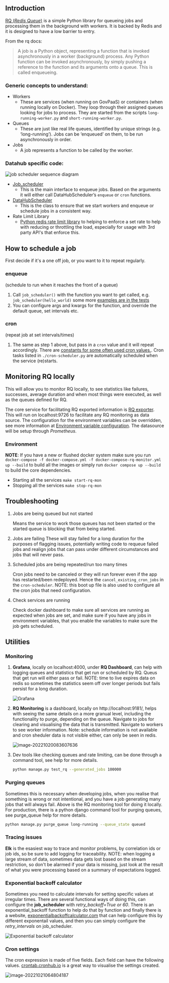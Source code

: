 ## Introduction

[RQ (_Redis Queue_)](https://python-rq.org/) is a simple Python library for queueing jobs and processing them in the background with workers. It is backed by Redis and it is designed to have a low barrier to entry.

From the rq docs:

> A job is a Python object, representing a function that is invoked asynchronously in a worker (background) process. Any Python function can be invoked asynchronously, by simply pushing a reference to the function and its arguments onto a queue. This is called enqueueing.

### Generic concepts to understand:

- Workers
  - These are services (when running on GovPaaS) or containers (when running locally on Docker). They loop through their assigned queues looking for jobs to process. They are started from the scripts `long-running-worker.py` and `short-running-worker.py`.
- Queues
  - These are just like real life queues, identified by unique strings (e.g. ‘long-running’). Jobs can be ‘enqueued’ on them, to be run asynchronously in order.
- Jobs
  - A job represents a function to be called by the worker.

### Datahub specific code:

![job scheduler sequence diagram](jobSchedulerSequence.png)

- [Job_scheduler](https://github.com/uktrade/data-hub-api/blob/main/datahub/core/queues/job_scheduler.py)
  - This is the main interface to enqueue jobs. Based on the arguments it will either call DataHubScheduler’s `enqueue` or `cron` functions.
- [DataHubScheduler](https://github.com/uktrade/data-hub-api/blob/main/datahub/core/queues/scheduler.py)
  - This is the class to ensure that we start workers and enqueue or schedule jobs in a consistent way.
- Rate Limit Library
  - [Python redis rate limit library](https://github.com/EvoluxBR/python-redis-rate-limit) to helping to enforce a set rate to help with reducing or throttling the load, especially for usage with 3rd party API's that enforce this.

## How to schedule a job

First decide if it's a one off job, or you want to it to repeat regularly.

### enqueue

(schedule to run when it reaches the front of a queue)

1. Call `job_scheduler()` with the function you want to get called, e.g. `job_scheduler(hello_world)` some more [examples are in the tests](https://github.com/uktrade/data-hub-api/blob/main/datahub/core/test/queues/test_job_scheduler.py)
1. You can configure args and kwargs for the function, and override the default queue, set intervals etc.

### cron

(repeat job at set intervals/times)

1. The same as step 1 above, but pass in a `cron` value and it will repeat accordingly. There are [constants for some often used cron values.](https://github.com/uktrade/data-hub-api/blob/main/datahub/core/queues/cron_constants.py). Cron tasks listed in `./cron-scheduler.py` are automatically scheduled when the service (re)starts. 

## Monitoring RQ locally

This will allow you to monitor RQ locally, to see statistics like failures, successes, average duration and when most things were executed, as well as the queues defined for RQ.

The core service for facilitating RQ exported information is [RQ exporter](https://github.com/mdawar/rq-exporter). This will run on localhost:9726 to facilitate any RQ monitoring as data source. The configuration for the environment variables can be overridden, see more information at [Environment variable configuration](https://github.com/mdawar/rq-exporter#configuration). The datasource will be setup through _Prometheus_.

### Environment

**NOTE**: If you have a new or flushed docker system make sure you run `docker-compose -f docker-compose.yml -f docker-compose-rq-monitor.yml up --build` to build all the images or simply run `docker compose up --build` to build the core dependencies.

- Starting all the services `make start-rq-mon`
- Stopping all the services `make stop-rq-mon`

## Troubleshooting

1. Jobs are being queued but not started

   Means the service to work those queues has not been started or the started queue is blocking that from being started.

1. Jobs are failing
   These will stay failed for a long duration for the purposes of flagging issues, potentially writing code to requeue failed jobs and realign jobs that can pass under different circumstances and jobs that will never pass.

1. Scheduled jobs are being repeated/run too many times

   Cron jobs need to be canceled or they will run forever even if the app has restarted/been redeployed. Hence the `cancel_existing_cron_jobs` in the `cron-scheduler`. NOTE: this boot up file is also used to configure all the cron jobs that need configuration.

1. Check services are running

   Check docker dashboard to make sure all services are running as expected when jobs are set, and make sure if you have any jobs in environment variables, that you enable the variables to make sure the job gets scheduled.

## Utilities

### Monitoring

1. **Grafana**, locally on localhost:4000, under **RQ Dashboard**, can help with logging queues and statistics that get run or scheduled by RQ. Queus that get run will either pass or fail. NOTE: time to live expires data on redis so sometimes the statistics seem off over longer periods but fails persist for a long duration.

   ![Grafana](./grafana.png)

1. **RQ Monitoring** is a dashboard, locally on http://localhost:9181/, helps with seeing the same details on a more granual level, including the functionality to purge, depending on the queue. Navigate to jobs for clearing and visualising the data that is transmitted. Navigate to workers to see worker information. Note: schedule information is not available and cron sheduler data is not visible either, can only be seen in redis.

   ![image-20221020083607636](./rq-monitor.png)

1. Dev tools like checking queues and rate limiting, can be done through a command tool, see help for more details.

   ```bash
   python manage.py test_rq --generated_jobs 100000
   ```

### Purging queues

Sometimes this is necessary when developing jobs, when you realise that something is wrong or not intentional, and you have a job generating many jobs that will always fail. Above is the RQ monitoring tool for doing it locally. For production, there is a python django command tool for purging queues, see purge_queue help for more details.

```bash
python manage.py purge_queue long-running --queue_state queued
```

### Tracing issues

**Elk** is the esasiest way to trace and monitor problems, by correlation ids or job ids, so be sure to add logging for traceability. NOTE: when logging a large stream of data, sometimes data gets lost based on the stream restriction, so don't be alarmed if your data is missing, just look at the result of what you were processing based on a summary of expectations logged.

### Exponential backoff calculator

Sometimes you need to calculate intervals for setting specific values at irregular times. There are several functional ways of doing this, can configure the **job_scheduler** with _retry_backoff=True or 60_. There is an exponential_backoff function to help do that by function and finally there is a website, [exponentialbackoffcalculator.com](https://exponentialbackoffcalculator.com/) that can help configure this by different exponentail values, and then you can simply configure the _retry_intervals_ on job_scheduler.

![Exponential backoff calculator](./exponential_backoff-calculator.png)

### Cron settings

The cron expression is made of five fields. Each field can have the following values. [crontab.cronhub.io](https://crontab.cronhub.io/) is a great way to visualise the settings created.

![image-20221021064804187](./cronhub.png)
